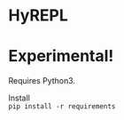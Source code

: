 HyREPL 
======
  
Experimental! 
=============
Requires Python3.  
  
Install  
`pip install -r requirements`  